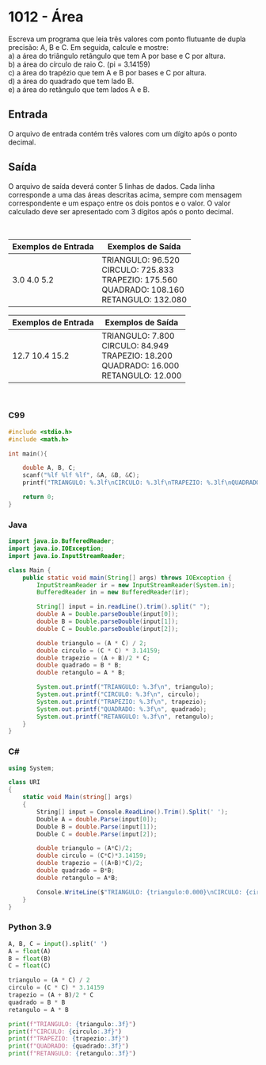 1012 - Área
===========

Escreva um programa que leia três valores com ponto flutuante de dupla precisão: A, B e C. Em seguida, calcule e mostre:  
a) a área do triângulo retângulo que tem A por base e C por altura.  
b) a área do círculo de raio C. (pi = 3.14159)  
c) a área do trapézio que tem A e B por bases e C por altura.  
d) a área do quadrado que tem lado B.  
e) a área do retângulo que tem lados A e B.  

Entrada
-------

O arquivo de entrada contém três valores com um dígito após o ponto decimal.

Saída
-----

O arquivo de saída deverá conter 5 linhas de dados. Cada linha corresponde a uma das áreas descritas acima, sempre com mensagem correspondente e um espaço entre os dois pontos e o valor. O valor calculado deve ser apresentado com 3 dígitos após o ponto decimal.

&nbsp;

| Exemplos de Entrada        | Exemplos de Saída                                                                                                  |
|----------------------------|--------------------------------------------------------------------------------------------------------------------|
| 3.0  4.0  5.2              | TRIANGULO: 96.520 <br/> CIRCULO: 725.833 <br/> TRAPEZIO: 175.560 <br/> QUADRADO: 108.160 <br/> RETANGULO: 132.080  |

| Exemplos de Entrada        | Exemplos de Saída                                                                                                  |
|----------------------------|--------------------------------------------------------------------------------------------------------------------|
| 12.7  10.4  15.2           | TRIANGULO: 7.800 <br/> CIRCULO: 84.949 <br/> TRAPEZIO: 18.200 <br/> QUADRADO: 16.000 <br/> RETANGULO: 12.000       |

&nbsp;

### C99

```c
#include <stdio.h>
#include <math.h>

int main(){

    double A, B, C;
    scanf("%lf %lf %lf", &A, &B, &C);
    printf("TRIANGULO: %.3lf\nCIRCULO: %.3lf\nTRAPEZIO: %.3lf\nQUADRADO: %.3lf\nRETANGULO: %.3lf\n", (A*C)/2, (C*C)*3.14159, ((A+B)*C)/2, B*B, A*B);

    return 0;
}
```

### Java

```java
import java.io.BufferedReader;
import java.io.IOException;
import java.io.InputStreamReader;

class Main {
    public static void main(String[] args) throws IOException {
        InputStreamReader ir = new InputStreamReader(System.in);
        BufferedReader in = new BufferedReader(ir);

        String[] input = in.readLine().trim().split(" ");
        double A = Double.parseDouble(input[0]);
        double B = Double.parseDouble(input[1]);
        double C = Double.parseDouble(input[2]);

        double triangulo = (A * C) / 2;
        double circulo = (C * C) * 3.14159;
        double trapezio = (A + B)/2 * C;
        double quadrado = B * B;
        double retangulo = A * B;

        System.out.printf("TRIANGULO: %.3f\n", triangulo);
        System.out.printf("CIRCULO: %.3f\n", circulo);
        System.out.printf("TRAPEZIO: %.3f\n", trapezio);
        System.out.printf("QUADRADO: %.3f\n", quadrado);
        System.out.printf("RETANGULO: %.3f\n", retangulo);
    }
}
```

### C#

```cs
using System;

class URI
{
    static void Main(string[] args)
    {
        String[] input = Console.ReadLine().Trim().Split(' ');
        Double A = double.Parse(input[0]);
        Double B = double.Parse(input[1]);
        Double C = double.Parse(input[2]);

        double triangulo = (A*C)/2;
        double circulo = (C*C)*3.14159;
        double trapezio = ((A+B)*C)/2;
        double quadrado = B*B;
        double retangulo = A*B;

        Console.WriteLine($"TRIANGULO: {triangulo:0.000}\nCIRCULO: {circulo:0.000}\nTRAPEZIO: {trapezio:0.000}\nQUADRADO: {quadrado:0.000}\nRETANGULO: {retangulo:0.000}");
    }
}
```

### Python 3.9

```python
A, B, C = input().split(' ')
A = float(A)
B = float(B)
C = float(C)

triangulo = (A * C) / 2
circulo = (C * C) * 3.14159
trapezio = (A + B)/2 * C
quadrado = B * B
retangulo = A * B

print(f"TRIANGULO: {triangulo:.3f}")
print(f"CIRCULO: {circulo:.3f}")
print(f"TRAPEZIO: {trapezio:.3f}")
print(f"QUADRADO: {quadrado:.3f}")
print(f"RETANGULO: {retangulo:.3f}")
```
